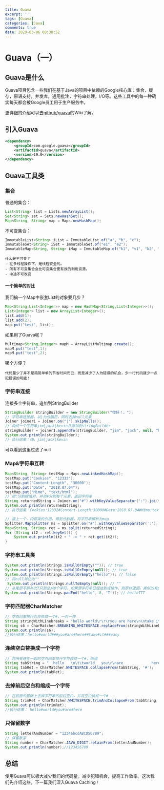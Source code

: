 ```yaml
---
title: Guava
excerpt: ''
tags: [Guava]
categories: [Java]
comments: true
date: 2020-03-06 00:30:52
---
```


# Guava（一）
## Guava是什么
Guava项目包含一些我们在基于Java的项目中依赖的Google核心库：集合，缓存，原语支持，并发库，通用批注，字符串处理，I/O等。这些工具中的每一种确实每天都会被Google员工用于生产服务中。

更详细的介绍可以去[github/guava](https://github.com/google/guava/wiki)的Wiki了解。

## 引入Guava
```xml
<dependency>
    <groupId>com.google.guava</groupId>
    <artifactId>guava</artifactId>
    <version>19.0</version>
</dependency>
```

## Guava工具类
### 集合
普通的集合：
```java
List<String> list = Lists.newArrayList();
Set<String> set = Sets.newHashSet();
Map<String, String> map = Maps.newHashMap();
```
不可变集合：
```java
ImmutableList<String> iList = ImmutableList.of("a", "b", "c");
ImmutableSet<String> iSet = ImmutableSet.of("e1", "e2");
ImmutableMap<String, String> iMap = ImmutableMap.of("k1", "v1", "k2", "v2");
```
    什么是不可变？
    - 在多线程操作下，是线程安全的。
    - 所有不可变集合会比可变集合更有效的利用资源。
    - 中途不可改变

#### 一个简单的对比
我们搞一个Map中嵌套List的对象要几步？
```java
Map<String,List<Integer>> map = new HashMap<String,List<Integer>>();
List<Integer> list = new ArrayList<Integer>();
list.add(1);
list.add(2);
map.put("test", list);
```
如果用了Guava呢？
```java
Multimap<String,Integer> mapM = ArrayListMultimap.create();
mapM.put("test",1);
mapM.put("test",2);
```
哪个方便？
    
    代码量少了并不是简简单单的节省时间而已，而是减少了人为错误的机会，少一行代码就少一点犯错误的可能！

### 字符串连接
连接多个字符串，追加到StringBuilder
```java
StringBuilder stringBuilder = new StringBuilder("你好！，");
// 字符串连接器，以|为分隔符，同时去掉null元素
Joiner joiner1 = Joiner.on("|").skipNulls();
// 构成一个字符串jim|jack|kevin并添加到stringBuilder
stringBuilder = joiner1.appendTo(stringBuilder, "jim", "jack", null, "kevin");
System.out.println(stringBuilder); 
// 执行结果：嗨，jim|jack|kevin
```
可以看到这里过滤了null

### Map&字符串互转
```java
Map<String, String> testMap = Maps.newLinkedHashMap();
testMap.put("Cookies", "12332");
testMap.put("Content-Length", "30000");
testMap.put("Date", "2018.07.04");
testMap.put("Mime", "text/html");
// 用:分割键值对，并用#分割每个元素，返回字符串
String returnedString = Joiner.on("#").withKeyValueSeparator(":").joi(testMap);
System.out.println(returnedString);
// 执行结果：Cookies:12332#Content-Length:30000#Date:2018.07.04#Mime:text/html
```

```java
// 接上一个，内部类的引用，得到分割器，将字符串解析为map
Splitter.MapSplitter ms = Splitter.on("#").withKeyValueSeparator(':');
Map<String, String> ret = ms.split(returnedString);
for (String it2 : ret.keySet()) {
    System.out.println(it2 + " -> " + ret.get(it2));
}
```

### 字符串工具类
```java
System.out.println(Strings.isNullOrEmpty("")); // true
System.out.println(Strings.isNullOrEmpty(null)); // true
System.out.println(Strings.isNullOrEmpty("hello")); // false
// 将null转化为""
 System.out.println(Strings.nullToEmpty(null)); // "" 
// 从尾部不断补充T只到总共8个字符，如果源字符串已经达到或操作，则原样返回。类似的有padStart
System.out.println(Strings.padEnd("hello", 8, 'T')); // helloTTT
```

### 字符匹配器CharMatcher
```java
// 空白回车换行对应换成一个#，一对一换
String stringWithLinebreaks = "hello world\r\r\ryou are here\n\ntake it\t\t\teasy";
String s6 = CharMatcher.BREAKING_WHITESPACE.replaceFrom(stringWithLinebreaks,'#');
System.out.println(s6); 
//执行结果：hello#world###you#are#here##take#it###easy
```

### 连续空白替换成一个字符
```java
// 将所有连在一起的空白回车换行字符换成一个#，倒塌
String tabString = "  hello   \n\t\tworld   you\r\nare             here  ";
String tabRet = CharMatcher.WHITESPACE.collapseFrom(tabString, '#');
System.out.println(tabRet); 
```

### 去掉前后空白和缩成一个字符
```java
// 在前面的基础上去掉字符串的前后空白，并将空白换成一个#
String trimRet = CharMatcher.WHITESPACE.trimAndCollapseFrom(tabString, '#');
System.out.println(trimRet);
//执行结果： hello#world#you#are#here
```

### 只保留数字
```java
String letterAndNumber = "1234abcdABCD56789";
// 保留数字
String number = CharMatcher.JAVA_DIGIT.retainFrom(letterAndNumber);
System.out.println(number);//123456789
```

## 总结
使用Guava可以极大减少我们的代码量，减少犯错机会，提高工作效率。这次我们先介绍这些，下一篇我们深入Guava Caching！